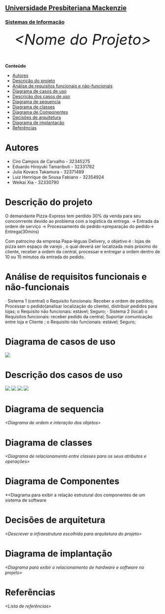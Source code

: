 <h2><a href= "https://www.mackenzie.br">Universidade Presbiteriana Mackenzie</a></h2>
<h3><a href= "https://www.mackenzie.br/graduacao/sao-paulo-higienopolis/sistemas-de-informacao">Sistemas de Informação</a></h3>


<font size="+12"><center>
*&lt;Nome do Projeto&gt;*
</center></font>

**Conteúdo**

- [Autores](#autores)
- [Descrição do projeto](#descrição-do-projeto)
- [Análise de requisitos funcionais e não-funcionais](#análise-de-requisitos-funcionais-e-não-funcionais)
- [Diagrama de casos de uso](#diagrama-de-casos-de-uso)
- [Descrição dos casos de uso](#descrição-dos-casos-de-uso)
- [Diagrama de sequencia](#diagrama-de-sequencia)
- [Diagrama de classes](#diagrama-de-classes)
- [Diagrama de Componentes](#diagrama-de-componentes)
- [Decisões de arquitetura](#decisões-de-arquitetura)
- [Diagrama de implantação](#diagrama-de-implantação)
- [Referências](#referências)


# Autores

* Ciro Campos de Carvalho - 32345275
* Eduardo Hiroyuki Tamaributi - 32331762
* Julia Kovacs Takamura - 32371489
* Luiz Henrique de Sousa Fabiano - 32354924
* Weikai Xia - 32330790


# Descrição do projeto

O demandante Pizza-Express tem perdido 30% da venda para seu conconrrente devido ao problema com a logística da entrega.
-> Entrada da ordem de serviço -> Processamento do pedido->preparação do pedido-> Entrega(30mins)

Com patrocino da empresa Papa-léguas Delivery, o objetivo é : lojas de pizza sem espaço de varejo , o qual deverá ser localizada mais próximo do cliente, receber a ordem da central, processar e entregar a ordem dentro de 10 ou 15 minutos da entrada do pedido.


# Análise de requisitos funcionais e não-funcionais

·       Sistema 1 (central)
o   Requisito funcionais: Receber a ordem de pedidos; Processar o pedido(analisar localização do cliente), distribuir pedidos para lojas;
o   Requisito não funcionais: estável; Seguro;
·       Sistema 2 (local)
o   Requisitos funcionais: receber pedido da central; Suportar comunicação entre loja e Cliente ;
o   Requisito não funcionais: estável; Seguro;

# Diagrama de casos de uso

![](https://imgur.com/qdl8z3i.png)

# Descrição dos casos de uso

![](https://imgur.com/Wi0OP0s.png)
![](https://imgur.com/9RR1D0w.png)
![](https://imgur.com/0UcTTu4.png) 
![](https://imgur.com/b7QWes7.png)

# Diagrama de sequencia

*&lt;Diagrama de ordem e interação dos objetos&gt;*

# Diagrama de classes

*&lt;Diagrama de relacionamento entre classes para os seus atributos e operações&gt;*

# Diagrama de Componentes

*&lt;Diagrama para exibir a relação estrutural dos componentes de um sistema de software

# Decisões de arquitetura

*&lt;Descrever a infraestrutura escolhida para arquitetura do projeto&gt;*

# Diagrama de implantação

*&lt;Diagrama para exibir o relacionamento de hardware e software no projeto&gt;*

# Referências

*&lt;Lista de referências&gt;*
